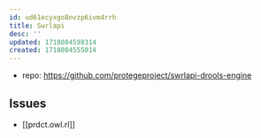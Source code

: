 ```yaml
---
id: ud61ecyxgo8nvzp6ivm4rrh
title: Swrlapi
desc: ''
updated: 1718084598314
created: 1718084555014
---
```


- repo: https://github.com/protegeproject/swrlapi-drools-engine

## Issues

- [[prdct.owl.rl]]